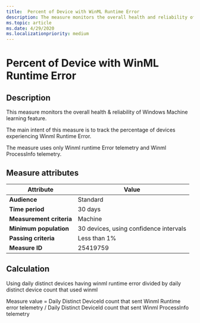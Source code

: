 ```yaml
---
title:  Percent of Device with WinML Runtime Error
description: The measure monitors the overall health and reliability of Windows Machine Learning 
ms.topic: article
ms.date: 4/29/2020
ms.localizationpriority: medium
---
```


# Percent of Device with WinML Runtime Error

## Description

This measure monitors the overall health & reliability of Windows Machine learning feature.

The main intent of this measure is to track the percentage of devices experiencing Winml Runtime Error.

The measure uses only Winml runtime Error telemetry and Winml ProcessInfo telemetry.

## Measure attributes

|Attribute|Value|
|----|----|
|**Audience**|Standard|
|**Time period**|30 days|
|**Measurement criteria**|Machine|
|**Minimum population**|30 devices, using confidence intervals|
|**Passing criteria**|Less than 1%|
|**Measure ID**|25419759|

## Calculation

Using daily distinct devices having winml runtime error divided by daily distinct device count that used winml

Measure value = Daily Distinct DeviceId count that sent Winml Runtime error telemetry / Daily Distinct DeviceId count that sent Winml ProcessInfo telemetry
